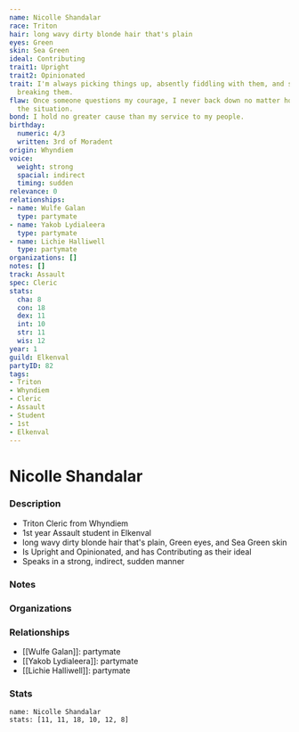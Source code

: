 ```yaml
---
name: Nicolle Shandalar
race: Triton
hair: long wavy dirty blonde hair that's plain
eyes: Green
skin: Sea Green
ideal: Contributing
trait1: Upright
trait2: Opinionated
trait: I'm always picking things up, absently fiddling with them, and sometimes accidentally
  breaking them.
flaw: Once someone questions my courage, I never back down no matter how dangerous
  the situation.
bond: I hold no greater cause than my service to my people.
birthday:
  numeric: 4/3
  written: 3rd of Moradent
origin: Whyndiem
voice:
  weight: strong
  spacial: indirect
  timing: sudden
relevance: 0
relationships:
- name: Wulfe Galan
  type: partymate
- name: Yakob Lydialeera
  type: partymate
- name: Lichie Halliwell
  type: partymate
organizations: []
notes: []
track: Assault
spec: Cleric
stats:
  cha: 8
  con: 18
  dex: 11
  int: 10
  str: 11
  wis: 12
year: 1
guild: Elkenval
partyID: 82
tags:
- Triton
- Whyndiem
- Cleric
- Assault
- Student
- 1st
- Elkenval
---
```

# Nicolle Shandalar
### Description
- Triton Cleric from Whyndiem
- 1st year Assault student in Elkenval
- long wavy dirty blonde hair that's plain, Green eyes, and Sea Green skin
- Is Upright and Opinionated, and has Contributing as their ideal
- Speaks in a strong, indirect, sudden manner

### Notes

### Organizations

### Relationships
- [[Wulfe Galan]]: partymate
- [[Yakob Lydialeera]]: partymate
- [[Lichie Halliwell]]: partymate

### Stats
```statblock
name: Nicolle Shandalar
stats: [11, 11, 18, 10, 12, 8]
```